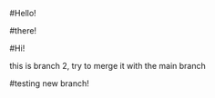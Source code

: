 #Hello!


#there!


#Hi!



this is branch 2, try to merge it with the main branch

#testing new branch!
